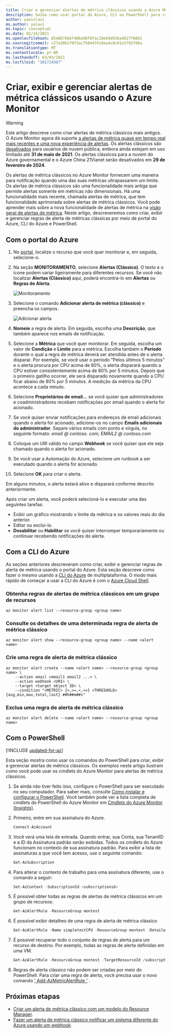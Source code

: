 ```yaml
---
title: Criar e gerenciar alertas de métrica clássicos usando o Azure Monitor
description: Saiba como usar portal do Azure, CLI ou PowerShell para criar, exibir e gerenciar regras de alerta de métricas clássicas.
author: yanivlavi
ms.author: yalavi
ms.topic: conceptual
ms.date: 02/14/2021
ms.openlocfilehash: 854867bb6f40bdd8f0fac28e69d936a4027760b5
ms.sourcegitcommit: c27a20b278f2ac758447418ea4c8c61e27927d6a
ms.translationtype: MT
ms.contentlocale: pt-BR
ms.lasthandoff: 03/03/2021
ms.locfileid: "101714367"
---
```

# <a name="create-view-and-manage-classic-metric-alerts-using-azure-monitor"></a>Criar, exibir e gerenciar alertas de métrica clássicos usando o Azure Monitor

> [!WARNING]
> Este artigo descreve como criar alertas de métrica clássicos mais antigos. O Azure Monitor agora dá suporte [a alertas de métrica quase em tempo real mais recentes e uma nova experiência de alertas](./alerts-overview.md). Os alertas clássicos são [desativados](./monitoring-classic-retirement.md) para usuários de nuvem pública, embora ainda estejam em uso limitado até **31 de maio de 2021**. Os alertas clássicos para a nuvem do Azure governamental e o Azure China 21Vianet serão desativados em **29 de fevereiro de 2024**.
>

Os alertas de métrica clássicos no Azure Monitor fornecem uma maneira para notificação quando uma das suas métricas ultrapassarem um limite. Os alertas de métrica clássicos são uma funcionalidade mais antiga que permite alertas somente em métricas não dimensionais. Há uma funcionalidade mais recente, chamada alertas de métrica, que tem funcionalidade aprimorada sobre alertas de métrica clássicos. Você pode aprender mais sobre a nova funcionalidade de alertas de métrica na [visão geral de alertas de métrica](./alerts-metric-overview.md). Neste artigo, descreveremos como criar, exibir e gerenciar regras de alerta de métricas clássicas por meio de portal do Azure, CLI do Azure e PowerShell.

## <a name="with-azure-portal"></a>Com o portal do Azure

1. No [portal](https://portal.azure.com/), localize o recurso que você quer monitorar e, em seguida, selecione-o.

2. Na seção **MONITORAMENTO**, selecione **Alertas (Clássico)**. O texto e o ícone podem variar ligeiramente para diferentes recursos. Se você não localizar **Alertas (Clássico)** aqui, poderá encontrá-lo em **Alertas** ou **Regras de Alerta**.

    ![Monitoramento](media/alerts-classic-portal/AlertRulesButton.png)

3. Selecione o comando **Adicionar alerta de métrica (clássico)** e preencha os campos.

    ![Adicionar alerta](media/alerts-classic-portal/AddAlertOnlyParamsPage.png)

4. **Nomeie** a regra de alerta. Em seguida, escolha uma **Descrição**, que também aparece nos emails de notificação.

5. Selecione a **Métrica** que você quer monitorar. Em seguida, escolha um valor de **Condição** e **Limite** para a métrica. Escolha também o **Período** durante o qual a regra de métrica deverá ser atendida antes de o alerta disparar. Por exemplo, se você usar o período "Pelos últimos 5 minutos" e o alerta procura por CPU acima de 80%, o alerta disparará quando a CPU estiver consistentemente acima de 80% por 5 minutos. Depois que o primeiro gatilho ocorrer, ele será disparado novamente quando a CPU ficar abaixo de 80% por 5 minutos. A medição da métrica da CPU acontece a cada minuto.

6. Selecione **Proprietários de email...** se você quiser que administradores e coadministradores recebam notificações por email quando o alerta for acionado.

7. Se você quiser enviar notificações para endereços de email adicionais quando o alerta for acionado, adicione-os no campo **Emails adicionais do administrador**. Separe vários emails com ponto e vírgula, no seguinte formato: *email \@ contoso. com; EMAIL2 \@ contoso.com*

8. Coloque um URI válido no campo **Webhook** se você quiser que ele seja chamado quando o alerta for acionado.

9. Se você usar a Automação do Azure, selecione um runbook a ser executado quando o alerta for acionado.

10. Selecione **OK** para criar o alerta.

Em alguns minutos, o alerta estará ativo e disparará conforme descrito anteriormente.

Após criar um alerta, você poderá selecioná-lo e executar uma das seguintes tarefas:

* Exibir um gráfico mostrando o limite da métrica e os valores reais do dia anterior.
* Editar ou exclui-lo.
* **Desabilitar** ou **Habilitar** se você quiser interromper temporariamente ou continuar recebendo notificações do alerta.

## <a name="with-azure-cli"></a>Com a CLI do Azure

As seções anteriores descreveram como criar, exibir e gerenciar regras de alerta de métrica usando o portal do Azure. Esta seção descreve como fazer o mesmo usando a [CLI do Azure](/cli/azure/get-started-with-azure-cli) de multiplataforma. O modo mais rápido de começar a usar a CLI do Azure é com o [Azure Cloud Shell](../../cloud-shell/overview.md).

### <a name="get-all-classic-metric-alert-rules-in-a-resource-group"></a>Obtenha regras de alertas de métrica clássicos em um grupo de recursos

```azurecli
az monitor alert list --resource-group <group name>
```

### <a name="see-details-of-a-particular-classic-metric-alert-rule"></a>Consulte os detalhes de uma determinada regra de alerta de métrica clássico

```azurecli
az monitor alert show --resource-group <group name> --name <alert name>
```

### <a name="create-a-classic-metric-alert-rule"></a>Crie uma regra de alerta de métrica clássico

```azurecli
az monitor alert create --name <alert name> --resource-group <group name> \
    --action email <email1 email2 ...> \
    --action webhook <URI> \
    --target <target object ID> \
    --condition "<METRIC> {>,>=,<,<=} <THRESHOLD> {avg,min,max,total,last} ##h##m##s"
```

### <a name="delete-a-classic-metric-alert-rule"></a>Exclua uma regra de alerta de métrica clássico

```azurecli
az monitor alert delete --name <alert name> --resource-group <group name>
```

## <a name="with-powershell"></a>Com o PowerShell

[!INCLUDE [updated-for-az](../../../includes/updated-for-az.md)]

Esta seção mostra como usar os comandos do PowerShell para criar, exibir e gerenciar alertas de métrica clássicos. Os exemplos neste artigo ilustram como você pode usar os cmdlets do Azure Monitor para alertas de métrica clássicos.

1. Se ainda não tiver feito isso, configure o PowerShell para ser executado no seu computador. Para saber mais, consulte [Como instalar e configurar o PowerShell](/powershell/azure/). Você também pode ver a lista completa de cmdlets do PowerShell do Azure Monitor em [Cmdlets do Azure Monitor (Insights)](/powershell/module/az.applicationinsights).

2. Primeiro, entre em sua assinatura do Azure.

    ```powershell
    Connect-AzAccount
    ```

3. Você verá uma tela de entrada. Quando entrar, sua Conta, sua TenantID e a ID da Assinatura padrão serão exibidas. Todos os cmdlets do Azure funcionam no contexto de sua assinatura padrão. Para exibir a lista de assinaturas a que você tem acesso, use o seguinte comando:

    ```powershell
    Get-AzSubscription
    ```

4. Para alterar o contexto de trabalho para uma assinatura diferente, use o comando a seguir:

    ```powershell
    Set-AzContext -SubscriptionId <subscriptionid>
    ```

5. É possível obter todas as regras de alertas de métrica clássicos em um grupo de recursos:

    ```powershell
    Get-AzAlertRule -ResourceGroup montest
    ```

6. É possível exibir detalhes de uma regra de alerta de métrica clássico

    ```powershell
    Get-AzAlertRule -Name simpletestCPU -ResourceGroup montest -DetailedOutput
    ```

7. É possível recuperar todo o conjunto de regras de alerta para um recurso de destino. Por exemplo, todas as regras de alerta definidas em uma VM.

    ```powershell
    Get-AzAlertRule -ResourceGroup montest -TargetResourceId /subscriptions/s1/resourceGroups/montest/providers/Microsoft.Compute/virtualMachines/testconfig
    ```

8. Regras de alerta clássico não podem ser criadas por meio do PowerShell. Para criar uma regra de alerta, você precisa usar o novo comando [' Add-AzMetricAlertRule '](/powershell/module/az.monitor/add-azmetricalertrule) .

## <a name="next-steps"></a>Próximas etapas

- [Criar um alerta de métrica clássico com um modelo do Resource Manager](./alerts-enable-template.md).
- [Fazer um alerta de métrica clássico notificar um sistema diferente do Azure usando um webhook](./alerts-webhooks.md).